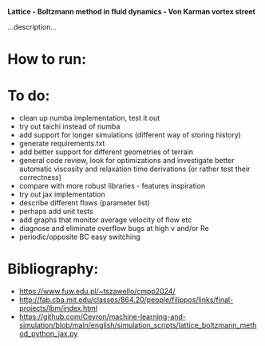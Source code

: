 **Lattice - Boltzmann method in fluid dynamics - Von Karman vortex street**

...description...

# How to run:

# To do:
- clean up numba implementation, test it out 
- try out taichi instead of numba
- add support for longer simulations (different way of storing history)
- generate requirements.txt
- add better support for different geometries of terrain
- general code review, look for optimizations and investigate better automatic viscosity and relaxation time derivations (or rather test their correctness)
- compare with more robust libraries - features inspiration
- try out jax implementation
- describe different flows (parameter list)
- perhaps add unit tests
- add graphs that monitor average velocity of flow etc
- diagnose and eliminate overflow bugs at high v and/or Re
- periodic/opposite BC easy switching

# Bibliography:
- https://www.fuw.edu.pl/~tszawello/cmpp2024/
- http://fab.cba.mit.edu/classes/864.20/people/filippos/links/final-projects/lbm/index.html
- https://github.com/Ceyron/machine-learning-and-simulation/blob/main/english/simulation_scripts/lattice_boltzmann_method_python_jax.py
